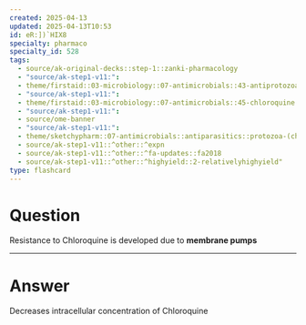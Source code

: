 ```yaml
---
created: 2025-04-13
updated: 2025-04-13T10:53
id: eR:])`HIX8
specialty: pharmaco
specialty_id: 528
tags:
  - source/ak-original-decks::step-1::zanki-pharmacology
  - "source/ak-step1-v11:": 
  - theme/firstaid::03-microbiology::07-antimicrobials::43-antiprotozoal-therapy
  - "source/ak-step1-v11:": 
  - theme/firstaid::03-microbiology::07-antimicrobials::45-chloroquine
  - "source/ak-step1-v11:": 
  - source/ome-banner
  - "source/ak-step1-v11:": 
  - theme/sketchypharm::07-antimicrobials::antiparasitics::protozoa-(chloroquine,pyrimethamine,suramin-and-melarsoprol,nifurtimox-and-benznidazole,sodium-stibogluconate)
  - source/ak-step1-v11::^other::^expn
  - source/ak-step1-v11::^other::^fa-updates::fa2018
  - source/ak-step1-v11::^other::^highyield::2-relativelyhighyield"
type: flashcard
---
```


# Question
Resistance to Chloroquine is developed due to **membrane pumps**

---

# Answer
Decreases intracellular concentration of Chloroquine